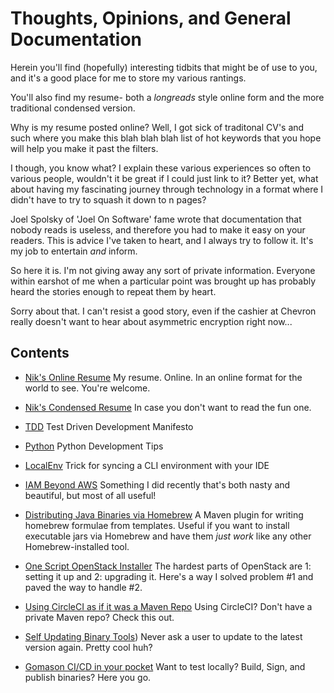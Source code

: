 # Thoughts, Opinions, and General Documentation

Herein you'll find (hopefully) interesting tidbits that might be of use to you, and it's a good place for me to store my various rantings.

You'll also find my resume- both a *longreads* style online form and the more traditional condensed version.

Why is my resume posted online?  Well, I got sick of traditonal CV's and such where you make this blah blah blah list of hot keywords that you hope will help you make it past the filters.

I though, you know what?  I explain these various experiences so often to various people, wouldn't it be great if I could just link to it?  Better yet, what about having my fascinating journey through technology in a format where I didn't have to try to squash it down to n pages?

Joel Spolsky of 'Joel On Software' fame wrote that documentation that nobody reads is useless, and therefore you had to make it easy on your readers.  This is advice I've taken to heart, and I always try to follow it.  It's my job to entertain *and* inform.

So here it is.  I'm not giving away any sort of private information.  Everyone within earshot of me when a particular point was brought up has probably heard the stories enough to repeat them by heart.  

Sorry about that.  I can't resist a good story, even if the cashier at Chevron really doesn't want to hear about asymmetric encryption right now...

## Contents

* [Nik's Online Resume](NikOguraResume.md) My resume.  Online.  In an online format for the world to see.  You're welcome.

* [Nik's Condensed Resume](https://github.com/nikogura/nikogura.github.io/blob/master/NikOguraResume.docx?raw=true)  In case you don't want to read the fun one.

* [TDD](TDD.md) Test Driven Development Manifesto

* [Python](Python.md) Python Development Tips

* [LocalEnv](LocalEnv.md) Trick for syncing a CLI environment with your IDE

* [IAM Beyond AWS](IAM-Beyond_AWS.md)  Something I did recently that's both nasty and beautiful, but most of all useful!

* [Distributing Java Binaries via Homebrew](https://github.com/nikogura/homebrew-formula-plugin)  A Maven plugin for writing homebrew formulae from templates.  Useful if you want to install executable jars via Homebrew and have them *just work* like any other Homebrew-installed tool.

* [One Script OpenStack Installer](OpenStackLibertyInstaller.md)  The hardest parts of OpenStack are 1: setting it up and 2: upgrading it.  Here's a way I solved problem #1 and paved the way to handle #2.

* [Using CircleCI as if it was a Maven Repo](CircleCIMaven.md)  Using CircleCI?  Don't have a private Maven repo?  Check this out.

* [Self Updating Binary Tools](SelfUpdatingTools.md)) Never ask a user to update to the latest version again.  Pretty cool huh?

* [Gomason CI/CD in your pocket](https://github.com/nikogura/gomason) Want to test locally?  Build, Sign, and publish binaries?  Here you go.





